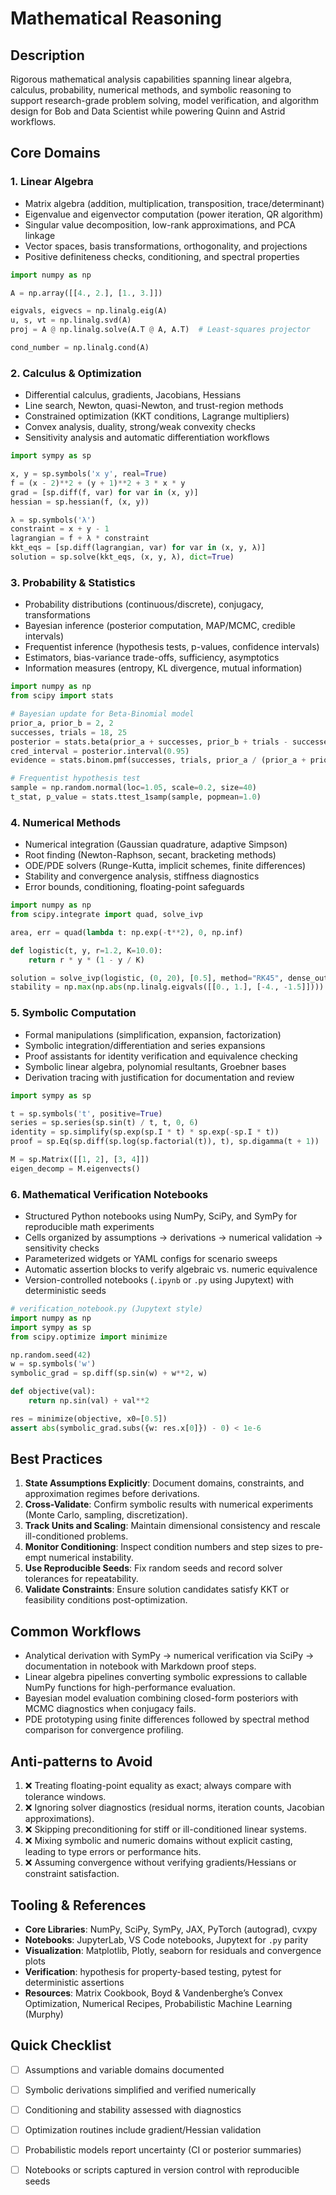 # Mathematical Reasoning

## Description
Rigorous mathematical analysis capabilities spanning linear algebra, calculus, probability, numerical methods, and symbolic reasoning to support research-grade problem solving, model verification, and algorithm design for Bob and Data Scientist while powering Quinn and Astrid workflows.

## Core Domains

### 1. Linear Algebra
- Matrix algebra (addition, multiplication, transposition, trace/determinant)
- Eigenvalue and eigenvector computation (power iteration, QR algorithm)
- Singular value decomposition, low-rank approximations, and PCA linkage
- Vector spaces, basis transformations, orthogonality, and projections
- Positive definiteness checks, conditioning, and spectral properties

```python
import numpy as np

A = np.array([[4., 2.], [1., 3.]])

eigvals, eigvecs = np.linalg.eig(A)
u, s, vt = np.linalg.svd(A)
proj = A @ np.linalg.solve(A.T @ A, A.T)  # Least-squares projector

cond_number = np.linalg.cond(A)
```

### 2. Calculus & Optimization
- Differential calculus, gradients, Jacobians, Hessians
- Line search, Newton, quasi-Newton, and trust-region methods
- Constrained optimization (KKT conditions, Lagrange multipliers)
- Convex analysis, duality, strong/weak convexity checks
- Sensitivity analysis and automatic differentiation workflows

```python
import sympy as sp

x, y = sp.symbols('x y', real=True)
f = (x - 2)**2 + (y + 1)**2 + 3 * x * y
grad = [sp.diff(f, var) for var in (x, y)]
hessian = sp.hessian(f, (x, y))

λ = sp.symbols('λ')
constraint = x + y - 1
lagrangian = f + λ * constraint
kkt_eqs = [sp.diff(lagrangian, var) for var in (x, y, λ)]
solution = sp.solve(kkt_eqs, (x, y, λ), dict=True)
```

### 3. Probability & Statistics
- Probability distributions (continuous/discrete), conjugacy, transformations
- Bayesian inference (posterior computation, MAP/MCMC, credible intervals)
- Frequentist inference (hypothesis tests, p-values, confidence intervals)
- Estimators, bias-variance trade-offs, sufficiency, asymptotics
- Information measures (entropy, KL divergence, mutual information)

```python
import numpy as np
from scipy import stats

# Bayesian update for Beta-Binomial model
prior_a, prior_b = 2, 2
successes, trials = 18, 25
posterior = stats.beta(prior_a + successes, prior_b + trials - successes)
cred_interval = posterior.interval(0.95)
evidence = stats.binom.pmf(successes, trials, prior_a / (prior_a + prior_b))

# Frequentist hypothesis test
sample = np.random.normal(loc=1.05, scale=0.2, size=40)
t_stat, p_value = stats.ttest_1samp(sample, popmean=1.0)
```

### 4. Numerical Methods
- Numerical integration (Gaussian quadrature, adaptive Simpson)
- Root finding (Newton-Raphson, secant, bracketing methods)
- ODE/PDE solvers (Runge-Kutta, implicit schemes, finite differences)
- Stability and convergence analysis, stiffness diagnostics
- Error bounds, conditioning, floating-point safeguards

```python
import numpy as np
from scipy.integrate import quad, solve_ivp

area, err = quad(lambda t: np.exp(-t**2), 0, np.inf)

def logistic(t, y, r=1.2, K=10.0):
    return r * y * (1 - y / K)

solution = solve_ivp(logistic, (0, 20), [0.5], method="RK45", dense_output=True)
stability = np.max(np.abs(np.linalg.eigvals([[0., 1.], [-4., -1.5]])))
```

### 5. Symbolic Computation
- Formal manipulations (simplification, expansion, factorization)
- Symbolic integration/differentiation and series expansions
- Proof assistants for identity verification and equivalence checking
- Symbolic linear algebra, polynomial resultants, Groebner bases
- Derivation tracing with justification for documentation and review

```python
import sympy as sp

t = sp.symbols('t', positive=True)
series = sp.series(sp.sin(t) / t, t, 0, 6)
identity = sp.simplify(sp.exp(sp.I * t) * sp.exp(-sp.I * t))
proof = sp.Eq(sp.diff(sp.log(sp.factorial(t)), t), sp.digamma(t + 1))

M = sp.Matrix([[1, 2], [3, 4]])
eigen_decomp = M.eigenvects()
```

### 6. Mathematical Verification Notebooks
- Structured Python notebooks using NumPy, SciPy, and SymPy for reproducible math experiments
- Cells organized by assumptions → derivations → numerical validation → sensitivity checks
- Parameterized widgets or YAML configs for scenario sweeps
- Automatic assertion blocks to verify algebraic vs. numeric equivalence
- Version-controlled notebooks (`.ipynb` or `.py` using Jupytext) with deterministic seeds

```python
# verification_notebook.py (Jupytext style)
import numpy as np
import sympy as sp
from scipy.optimize import minimize

np.random.seed(42)
w = sp.symbols('w')
symbolic_grad = sp.diff(sp.sin(w) + w**2, w)

def objective(val):
    return np.sin(val) + val**2

res = minimize(objective, x0=[0.5])
assert abs(symbolic_grad.subs({w: res.x[0]}) - 0) < 1e-6
```

## Best Practices
1. **State Assumptions Explicitly**: Document domains, constraints, and approximation regimes before derivations.
2. **Cross-Validate**: Confirm symbolic results with numerical experiments (Monte Carlo, sampling, discretization).
3. **Track Units and Scaling**: Maintain dimensional consistency and rescale ill-conditioned problems.
4. **Monitor Conditioning**: Inspect condition numbers and step sizes to pre-empt numerical instability.
5. **Use Reproducible Seeds**: Fix random seeds and record solver tolerances for repeatability.
6. **Validate Constraints**: Ensure solution candidates satisfy KKT or feasibility conditions post-optimization.

## Common Workflows
- Analytical derivation with SymPy → numerical verification via SciPy → documentation in notebook with Markdown proof steps.
- Linear algebra pipelines converting symbolic expressions to callable NumPy functions for high-performance evaluation.
- Bayesian model evaluation combining closed-form posteriors with MCMC diagnostics when conjugacy fails.
- PDE prototyping using finite differences followed by spectral method comparison for convergence profiling.

## Anti-patterns to Avoid
1. ❌ Treating floating-point equality as exact; always compare with tolerance windows.
2. ❌ Ignoring solver diagnostics (residual norms, iteration counts, Jacobian approximations).
3. ❌ Skipping preconditioning for stiff or ill-conditioned linear systems.
4. ❌ Mixing symbolic and numeric domains without explicit casting, leading to type errors or performance hits.
5. ❌ Assuming convergence without verifying gradients/Hessians or constraint satisfaction.

## Tooling & References
- **Core Libraries**: NumPy, SciPy, SymPy, JAX, PyTorch (autograd), cvxpy
- **Notebooks**: JupyterLab, VS Code notebooks, Jupytext for `.py` parity
- **Visualization**: Matplotlib, Plotly, seaborn for residuals and convergence plots
- **Verification**: hypothesis for property-based testing, pytest for deterministic assertions
- **Resources**: Matrix Cookbook, Boyd & Vandenberghe’s Convex Optimization, Numerical Recipes, Probabilistic Machine Learning (Murphy)

## Quick Checklist
- [ ] Assumptions and variable domains documented
- [ ] Symbolic derivations simplified and verified numerically
- [ ] Conditioning and stability assessed with diagnostics
- [ ] Optimization routines include gradient/Hessian validation
- [ ] Probabilistic models report uncertainty (CI or posterior summaries)
- [ ] Notebooks or scripts captured in version control with reproducible seeds

